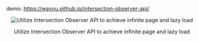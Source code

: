 

demo: https://wayou.github.io/intersection-observer-api/

<p align="center">
<img align="center" alt="Utilize Intersection Observer API to achieve infinite page and lazy load" src="https://user-images.githubusercontent.com/3783096/69900832-496a5300-13b3-11ea-9a27-101717229e11.gif" />
</p>
<p align="center">Utilize Intersection Observer API to achieve infinite page and lazy load</p>
